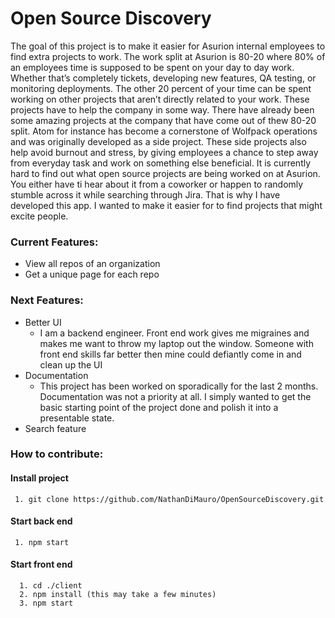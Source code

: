 # Open Source Discovery

The goal of this project is to make it easier for Asurion internal employees to find extra projects to work. The work split at Asurion is 80-20 where 80% of an employees time is supposed to be spent on your day to day work. Whether that’s completely tickets, developing new features, QA testing, or monitoring deployments. The other 20 percent of your time can be spent working on other projects that aren’t directly related to your work. These projects have to help the company in some way. There have already been some amazing projects at the company that have come out of thew 80-20 split. Atom for instance has become a cornerstone of Wolfpack operations and was originally developed as a side project. These side projects also help avoid burnout and stress, by giving employees a chance to step away from everyday task and work on something else beneficial. It is currently hard to find out what open source projects are being worked on at Asurion. You either have ti hear about it from a coworker or happen to randomly stumble across it while searching through Jira. That is why I have developed this app. I wanted to make it easier for to find projects that might excite people. 

### Current Features:
   * View all repos of an organization
   * Get a unique page for each repo

### Next Features:
   * Better UI
       * I am a backend engineer. Front end work gives me migraines and makes me want to throw my laptop out the window. Someone with front end skills far better then mine could defiantly come in and clean up the UI
   * Documentation
       * This project has been worked on sporadically for the last 2 months. Documentation was not a priority at all. I simply wanted to get the basic starting point of the project done and polish it into a presentable state. 
   * Search feature

### How to contribute:
   #### Install project
     1. git clone https://github.com/NathanDiMauro/OpenSourceDiscovery.git

   #### Start back end
     1. npm start 

   #### Start front end
      1. cd ./client
      2. npm install (this may take a few minutes)
      3. npm start

